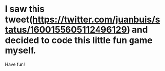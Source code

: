 ﻿# I saw this tweet(https://twitter.com/juanbuis/status/1600155605112496129) and decided to code this little fun game myself.
Have fun!
